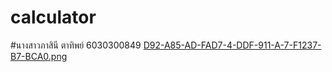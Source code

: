 # calculator
#นางสาวภาสินี ตาทิพย์ 6030300849
[D92-A85-AD-FAD7-4-DDF-911-A-7-F1237-B7-BCA0.png](https://postimg.cc/JH5KdVV2)
